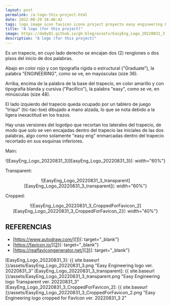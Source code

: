 ```yaml
---
layout: post
permalink: /a-logo-this-project.html
date: 2022-08-29 16:48:42
tags: logo image icon favicon icono project proyecto easy engineering EasyEngineering "Easy Engineering"
title: "A logo (for this project)"
image: https://da8y01.github.io/gh-blog/assets/EasyEng_Logo_20220831_3.png
description: "A logo (for this project)"
---
```



Es un trapecio, en cuyo lado derecho se encajan dos (2) renglones o dos pisos del inicio de dos palabras.

Abajo en color rojo y con tipografía rígida o estructural ("Graduate"), la palabra "ENGINEERING", como se ve, en mayúsculas (size 36).

Arriba, encima de la palabra de la base del trapecio, en color amarillo y con tipografía blanda y cursiva ("Pacifico"), la palabra "easy", como se ve, en minúsculas (size 48).

El lado izquierdo del trapecio queda ocupado por un tablero de juego "triqui" (tic-tac-toe) dibujado a mano alzada, lo que se nota debido a la ligera inexactitud en los trazos.

Hay unas versiones del logotipo que recortan los laterales del trapecio, de modo que solo se ven encajadas dentro del trapecio las iniciales de las dos palabras, algo como solamente "easy eng" enmarcadas dentro del trapecio recortado en sus esquinas inferiores.

Main:
<div style="text-align:center" markdown="1">
![EasyEng_Logo_20220831_3][EasyEng_Logo_20220831_3]{: width="60%"}
</div>

Transparent:
<div style="text-align:center" markdown="1">
![EasyEng_Logo_20220831_3_transparent][EasyEng_Logo_20220831_3_transparent]{: width="60%"}
</div>

Cropped:
<div style="text-align:center" markdown="1">
![EasyEng_Logo_20220831_3_CroppedForFavicon_2][EasyEng_Logo_20220831_3_CroppedForFavicon_2]{: width="40%"}
</div>


## REFERENCIAS
* [https://www.autodraw.com/][1]{: target="_blank"}
* [https://favicon.io/][2]{: target="_blank"}
* [https://realfavicongenerator.net/][3]{: target="_blank"}



[1]: https://www.autodraw.com/
[2]: https://favicon.io/
[3]: https://realfavicongenerator.net/

[EasyEng_Logo_20220831_3]: {{ site.baseurl }}/assets/EasyEng_Logo_20220831_3.png "Easy Engineering logo ver. 20220831_3"
[EasyEng_Logo_20220831_3_transparent]: {{ site.baseurl }}/assets/EasyEng_Logo_20220831_3_transparent.png "Easy Engineering logo Transparent ver. 20220831_3"
[EasyEng_Logo_20220831_3_CroppedForFavicon_2]: {{ site.baseurl }}/assets/EasyEng_Logo_20220831_3_CroppedForFavicon_2.png "Easy Engineering logo cropped for FavIcon ver. 20220831_3 2"
